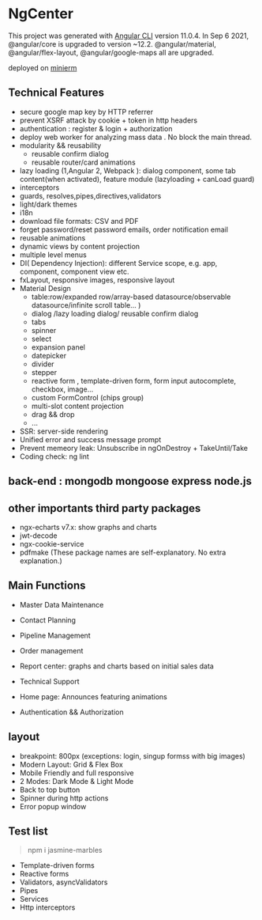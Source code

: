# NgCenter

This project was generated with [Angular CLI](https://github.com/angular/angular-cli) version 11.0.4. In Sep 6 2021, @angular/core is upgraded to version ~12.2. @angular/material, @angular/flex-layout, @angular/google-maps all are upgraded.

deployed on [minierm](https://ng-report.vercel.app)

## Technical Features

- secure google map key by HTTP referrer
- prevent XSRF attack by cookie + token in http headers
- authentication : register & login + authorization
- deploy web worker for analyzing mass data . No block the main thread.
- modularity && reusability
  - reusable confirm dialog
  - reusable router/card animations
- lazy loading (1,Angular 2, Webpack ): dialog component, some tab content(when activated), feature module (lazyloading + canLoad guard)
- interceptors
- guards, resolves,pipes,directives,validators
- light/dark themes
- i18n
- download file formats: CSV and PDF
- forget password/reset password emails, order notification email
- reusable animations
- dynamic views by content projection
- multiple level menus
- DI( Dependency Injection): different Service scope, e.g. app, component, component view etc.
- fxLayout, responsive images, responsive layout
- Material Design
  - table:row/expanded row/array-based datasource/observable datasource/infinite scroll table... )
  - dialog /lazy loading dialog/ reusable confirm dialog
  - tabs
  - spinner
  - select
  - expansion panel
  - datepicker
  - divider
  - stepper
  - reactive form , template-driven form, form input autocomplete, checkbox, image...
  - custom FormControl (chips group)
  - multi-slot content projection
  - drag && drop
  - ...
- SSR: server-side rendering
- Unified error and success message prompt
- Prevent memeory leak: Unsubscribe in ngOnDestroy + TakeUntil/Take
- Coding check: ng lint

## back-end : mongodb mongoose express node.js

## other importants third party packages

- ngx-echarts v7.x: show graphs and charts
- jwt-decode
- ngx-cookie-service
- pdfmake
  (These package names are self-explanatory. No extra explanation.)

## Main Functions

- Master Data Maintenance

- Contact Planning

- Pipeline Management

- Order management

- Report center: graphs and charts based on initial sales data

- Technical Support

- Home page: Announces featuring animations
- Authentication && Authorization

## layout

- breakpoint: 800px (exceptions: login, singup formss with big images)
- Modern Layout: Grid & Flex Box
- Mobile Friendly and full responsive
- 2 Modes: Dark Mode & Light Mode
- Back to top button
- Spinner during http actions
- Error popup window

## Test list

> npm i jasmine-marbles

- Template-driven forms
- Reactive forms
- Validators, asyncValidators
- Pipes
- Services
- Http interceptors
